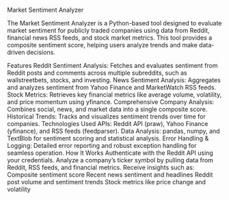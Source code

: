 Market Sentiment Analyzer

The Market Sentiment Analyzer is a Python-based tool designed to evaluate market sentiment for publicly traded companies using data from Reddit, financial news RSS feeds, and stock market metrics. This tool provides a composite sentiment score, helping users analyze trends and make data-driven decisions.

Features
Reddit Sentiment Analysis: Fetches and evaluates sentiment from Reddit posts and comments across multiple subreddits, such as wallstreetbets, stocks, and investing.
News Sentiment Analysis: Aggregates and analyzes sentiment from Yahoo Finance and MarketWatch RSS feeds.
Stock Metrics: Retrieves key financial metrics like average volume, volatility, and price momentum using yfinance.
Comprehensive Company Analysis: Combines social, news, and market data into a single composite score.
Historical Trends: Tracks and visualizes sentiment trends over time for companies.
Technologies Used
APIs: Reddit API (praw), Yahoo Finance (yfinance), and RSS feeds (feedparser).
Data Analysis: pandas, numpy, and TextBlob for sentiment scoring and statistical analysis.
Error Handling & Logging: Detailed error reporting and robust exception handling for seamless operation.
How It Works
Authenticate with the Reddit API using your credentials.
Analyze a company’s ticker symbol by pulling data from Reddit, RSS feeds, and financial metrics.
Receive insights such as:
Composite sentiment score
Recent news sentiment and headlines
Reddit post volume and sentiment trends
Stock metrics like price change and volatility
